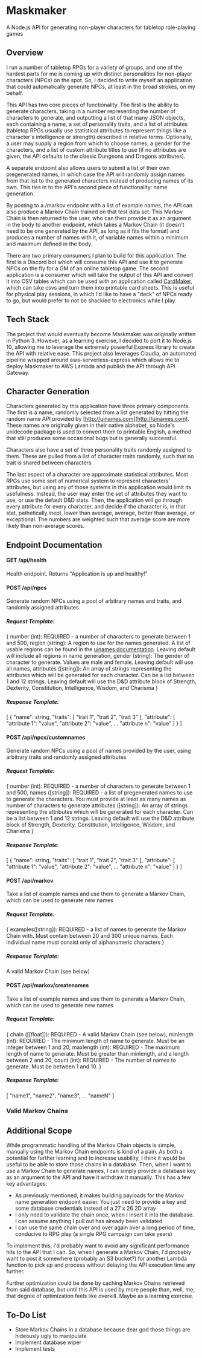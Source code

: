 # Maskmaker
A Node.js API for generating non-player characters for tabletop role-playing games

## Overview
I run a number of tabletop RPGs for a variety of groups, and one of the hardest parts for me is coming up with distinct personalities for non-player characters (NPCs) on the spot. So, I decided to write myself an application that could automatically generate NPCs, at least in the broad strokes, on my behalf.

This API has two core pieces of functionality. The first is the ability to generate characters, taking in a number representing the number of characters to generate, and outputting a list of that many JSON objects, each containing a name, a set of personality traits, and a list of attributes (tabletop RPGs usually use statistical attributes to represent things like a character's intelligence or strength) described in relative terms. Optionally, a user may supply a region from which to choose names, a gender for the characters, and a list of custom attribute titles to use (if no attributes are given, the API defaults to the classic Dungeons and Dragons attributes).

A separate endpoint also allows users to submit a list of their own pregenerated names, in which case the API will randomly assign names from that list to the generated characters instead of producing names of its own. This ties in to the API's second piece of functionality: name generation.

By posting to a /markov endpoint with a list of example names, the API can also produce a Markov Chain trained on that test data set. This Markov Chain is then returned to the user, who can then provide it as an argument in the body to another endpoint, which takes a Markov Chain (it doesn't need to be one generated by the API, as long as it fits the format) and produces a number of names with it, of variable names within a minimum and maximum defined in the body.

There are two primary consumers I plan to build for this application. The first is a Discord bot which will consume this API and use it to generate NPCs on the fly for a GM of an online tabletop game. The second application is a consumer which will take the output of this API and convert it into CSV tables which can be used with an application called [CardMaker](https://github.com/nhmkdev/cardmaker), which can take csvs and turn them into printable card sheets. This is useful for physical play sessions, in which I'd like to have a "deck" of NPCs ready to go, but would prefer to not be shackled to electronics while I play.

## Tech Stack
The project that would eventually become Maskmaker was originally written in Python 3. However, as a learning exercise, I decided to port it to Node.js 10, allowing me to leverage the extremely powerful Express library to create the API with relative ease. This project also leverages Claudia, an automated pipeline wrapped around aws-serverless-express which allows me to deploy Maskmaker to AWS Lambda and publish the API through API Gateway.

## Character Generation
Characters generated by this application have three primary components. The first is a name, randomly selected from a list generated by hitting the random name API provided by [http://uinames.com](http://uinames.com). These names are originally given in their native alphabet, so Node's unidecode package is used to convert them to printable English, a method that still produces some occasional bugs but is generally successful.

Characters also have a set of three personality traits randomly assigned to them. These are pulled from a list of character traits randomly, such that no trait is shared between characters.

The last aspect of a character are approximate statistical attributes. Most RPGs use some sort of numerical system to represent characters' attributes, but using any of those systems in this application would limit its usefulness. Instead, the user may enter the set of attributes they want to use, or use the default D&D stats. Then, the application will go through every attribute for every character, and decide if the character is, in that stat, pathetically inept, lower than average, average, better than average, or exceptional. The numbers are weighted such that average score are more likely than non-average scores.

## Endpoint Documentation

#### GET /api/health
Health endpoint. Returns "Application is up and healthy!"

#### POST /api/npcs
Generate random NPCs using a pool of arbitrary names and traits, and randomly assigned attributes

##### Request Template:
{
    number (int): REQUIRED - a number of characters to generate between 1 and 500,
    region (string): A region to use for the names generated. A list of usable regions can be found in the [uinames documentation](https://github.com/thm/uinames/blob/master/uinames.com/api/names.json). Leaving default will include all regions in name generation,
    gender (string): The gender of character to generate. Values are male and female. Leaving default will use all names,
    attributes ([string]): An array of strings representing the attributes which will be generated for each character. Can be a list between 1 and 12 strings. Leaving default will use the D&D attribute block of Strength, Dexterity, Constitution, Intelligence, Wisdom, and Charisma
}

##### Response Template:
[
    {
        "name": string,
        "traits": [
            "trait 1",
            "trait 2",
            "trait 3"
        ],
        "attribute": [
            "attribute 1": "value",
            "attribute 2": "value",
            ...
            "attribute n": "value"
        ]
    }
]


#### POST /api/npcs/customnames
Generate random NPCs using a pool of names provided by the user, using arbitrary traits and randomly assigned attributes

##### Request Template:
{
    number (int): REQUIRED - a number of characters to generate between 1 and 500,
    names ([string]): REQUIRED - a list of pregenerated names to use to generate the characters. You must provide at least as many names as number of characters to generate
    attributes ([string]): An array of strings representing the attributes which will be generated for each character. Can be a list between 1 and 12 strings. Leaving default will use the D&D attribute block of Strength, Dexterity, Constitution, Intelligence, Wisdom, and Charisma
}

##### Response Template:
[
    {
        "name": string,
        "traits": [
            "trait 1",
            "trait 2",
            "trait 3"
        ],
        "attribute": [
            "attribute 1": "value",
            "attribute 2": "value",
            ...
            "attribute n": "value"
        ]
    }
]


#### POST /api/markov
Take a list of example names and use them to generate a Markov Chain, which can be used to generate new names

##### Request Template:
{
    examples([string]): REQUIRED - a list of names to generate the Markov Chain with. Must contain between 20 and 300 unique names. Each individual name must consist only of alphanumeric characters
}

##### Response Template:
A valid Markov Chain (see below)

#### POST /api/markov/createnames
Take a list of example names and use them to generate a Markov Chain, which can be used to generate new names

##### Request Template:
{
    chain ([[float]]): REQUIRED - A valid Markov Chain (see below),
    minlength (int): REQUIRED - The minimum length of name to generate. Must be an integer between 1 and 20,
    maxlength (int): REQUIRED - The maximum length of name to generate. Must be greater than minlength, and a length between 2 and 20,
    count (int): REQUIRED -  The number of names to generate. Must be between 1 and 10.
}

##### Response Template:
[
    "name1",
    "name2",
    "name3",
    ...
    "nameN"
]

### Valid Markov Chains

## Additional Scope
While programmatic handling of the Markov Chain objects is simple, manually using the Markov Chain endpoints is kind of a pain. As both a potential for further learning and to increase usability, I think it would be useful to be able to store those chains in a database. Then, when I want to use a Markov Chain to generate names, I can simply provide a database key as an argument to the API and have it withdraw it manually. This has a few key advantages:
* As previously mentioned, it makes building payloads for the Markov name generation endpoint easier. You just need to provide a key and some database credentials instead of a 27 x 26 2D array
* I only need to validate the chain once, when I insert it into the database. I can assume anything I pull out has already been validated
* I can use the same chain over and over again over a long period of time, conducive to RPG play (a single RPG campaign can take years)

To implement this, I'd probably want to avoid any significant performance hits to the API that I can. So, when I generate a Markov Chain, I'd probably want to post it somewhere (probably an S3 bucket?) for another Lambda function to pick up and process without delaying the API execution time any further.

Further optimization could be done by caching Markov Chains retrieved from said database, but until this API is used by more people than, well, me, that degree of optimization feels like overkill. Maybe as a learning exercise.

## To-Do List
* Store Markov Chains in a database because dear god those things are hideously ugly to manipulate
* Implement database wiper
* Implement tests
